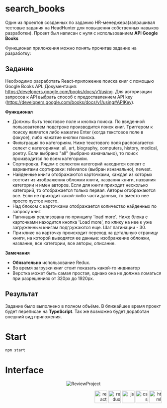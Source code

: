 # search_books

Один из проектов созданных по заданию HR-менеджера(запрашивал тестовые задания на HeadHunter для повышения собственных навыков разработки).
Проект был написан с нуля с использованием **API Google Books**

Функционал приложения можно понять прочитав задание на разработку:

## Задание

Необходимо разработать React-приложение поиска книг с помощью Google Books API. Документация: https://developers.google.com/books/docs/v1/using. Для авторизации запросов к API выбрать способ с предоставлением API key (https://developers.google.com/books/docs/v1/using#APIKey).

__Функционал__

- Должны быть текстовое поле и кнопка поиска. По введенной пользователем подстроке производится поиск книг. Триггером к поиску является либо нажатие Enter (когда текстовое поле в фокусе), либо нажатие кнопки поиска.
- Фильтрация по категориям. Ниже текстового поля располагается селект с категориями: all, art, biography, computers, history, medical, poetry. Если выбрано "all" (выбрано изначально), то поиск производится по всем категориям.
- Сортировка. Рядом с селектом категорий находится селект с вариантами сортировки: relevance (выбран изначально), newest. 
- Найденные книги отображаются карточками, каждая из которых состоит из изображения обложки книги, названия книги, названия категории и имен авторов. Если для книги приходит несколько категорий, то отображается только первая. Авторы отображаются все. Если не приходит какой-либо части данных, то вместо нее просто пустое место.
- Над блоком с карточками отображается количество найденных по запросу книг.
- Пагинация реализована по принципу 'load more'. Ниже блока с карточками находится кнопка 'Load more', по клику на нее к уже загруженным книгам подгружаются еще. Шаг пагинации - 30.
- При клике на карточку происходит переход на детальную страницу книги, на которой выводятся ее данные: изображение обложки, название, все категории, все авторы, описание.

__Замечания__

- __Обязательно__ использование Redux.
- Во время загрузки книг стоит показать какой-то индикатор
- Верстка может быть самая простая, однако она не должна ломаться при разрешениях от 320px до 1920px.

## Результат

Задание было выполнено в полном объёме. В ближайшее время проект будет переписан на **TypeScript**. Так же возможно будет доработан внешний вид приложения.


# Start
```bash
npm start
```
# Interface
<p align="center"><img src="https://i.ibb.co/QfXnYqn/preview-project.gif" alt="ReviewProject" border="0"></p>

<div align="right">
  <img src="https://i.ibb.co/XLPJSyM/react-icon.png" alt="react" height="40px"/>
  <img src="https://i.ibb.co/PrCNpDg/redux-icon.png" alt="redux" height="40px"/>
  <img src="https://i.ibb.co/3m5wrjD/icons8-javascript-is-a-high-level-interpreted-programming-language-48.png" alt="js" height="40px"/>
  <img src="https://i.ibb.co/72YpBjg/icons8-css-60.png" alt="css" height="40px"/>
  <img src="https://i.ibb.co/R6XVMZt/html-icon.png" alt="html" height="40px"/>
</div>
